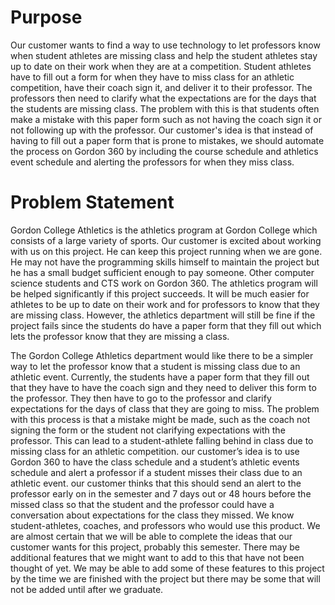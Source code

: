 # Purpose

Our customer wants to find a way to use technology to let professors know when student athletes are missing class and help the student athletes stay up to date on their work when they are at a competition. Student athletes have to fill out a form for when they have to miss class for an athletic competition, have their coach sign it, and deliver it to their professor. The professors then need to clarify what the expectations are for the days that the students are missing class. The problem with this is that students often make a mistake with this paper form such as not having the coach sign it or not following up with the professor. Our customer's idea is that instead of having to fill out a paper form that is prone to mistakes, we should automate the process on Gordon 360 by including the course schedule and athletics event schedule and alerting the professors for when they miss class.

# Problem Statement

Gordon College Athletics is the athletics program at Gordon College which consists of a large variety of sports. Our customer is excited about working with us on this project. He can keep this project running when we are gone. He may not have the programming skills himself to maintain the project but he has a small budget sufficient enough to pay someone. Other computer science students and CTS work on Gordon 360. The athletics program will be helped significantly if this project succeeds. It will be much easier for athletes to be up to date on their work and for professors to know that they are missing class. However, the athletics department will still be fine if the project fails since the students do have a paper form that they fill out which lets the professor know that they are missing a class.

The Gordon College Athletics department would like there to be a simpler way to let the professor know that a student is missing class due to an athletic event. Currently, the students have a paper form that they fill out that they have to have the coach sign and they need to deliver this form to the professor. They then have to go to the professor and clarify expectations for the days of class that they are going to miss. The problem with this process is that a mistake might be made, such as the coach not signing the form or the student not clarifying expectations with the professor. This can lead to a student-athlete falling behind in class due to missing class for an athletic competition. our customer’s idea is to use Gordon 360 to have the class schedule and a student’s athletic events schedule and alert a professor if a student misses their class due to an athletic event. our customer thinks that this should send an alert to the professor early on in the semester and 7 days out or 48 hours before the missed class so that the student and the professor could have a conversation about expectations for the class they missed. We know student-athletes, coaches, and professors who would use this product. We are almost certain that we will be able to complete the ideas that our customer wants for this project, probably this semester. There may be additional features that we might want to add to this that have not been thought of yet. We may be able to add some of these features to this project by the time we are finished with the project but there may be some that will not be added until after we graduate.
